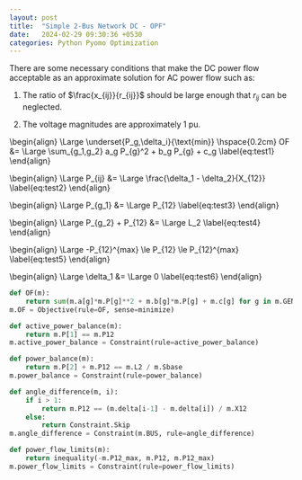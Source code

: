 ```yaml
---
layout: post
title:  "Simple 2-Bus Network DC - OPF"
date:   2024-02-29 09:30:36 +0530
categories: Python Pyomo Optimization
---
```


There are some necessary conditions that make the DC power flow acceptable as an approximate solution for AC power flow such as:

1. The ratio of $\frac{x_{ij}}{r_{ij}}$ should be large enough that $r_{ij}$ can be neglected.

2. The voltage magnitudes are approximately $1$ pu.


\begin{align}
	\Large \underset{P_g,\delta_i}{\text{min}} \hspace{0.2cm} OF &= \Large \sum_{g_1,g_2} a_g P_{g}^2 + b_g P_{g} + c_g \label{eq:test1}
\end{align}

\begin{align}
	\Large P_{ij} &= \Large \frac{\delta_1 - \delta_2}{X_{12}} \label{eq:test2}
\end{align}

\begin{align}
	\Large P_{g_1} &= \Large P_{12} \label{eq:test3}
\end{align}

\begin{align}
	\Large P_{g_2} + P_{12} &= \Large L_2 \label{eq:test4}
\end{align}

\begin{align}
	\Large -P_{12}^{max} \le P_{12} \le P_{12}^{max} \label{eq:test5}
\end{align}

\begin{align}
	\Large \delta_1 &= \Large 0 \label{eq:test6}
\end{align}




```python
def OF(m):
    return sum(m.a[g]*m.P[g]**2 + m.b[g]*m.P[g] + m.c[g] for g in m.GEN)
m.OF = Objective(rule=OF, sense=minimize)

def active_power_balance(m):
    return m.P[1] == m.P12
m.active_power_balance = Constraint(rule=active_power_balance)

def power_balance(m):
    return m.P[2] + m.P12 == m.L2 / m.Sbase
m.power_balance = Constraint(rule=power_balance)

def angle_difference(m, i):
    if i > 1:
        return m.P12 == (m.delta[i-1] - m.delta[i]) / m.X12
    else:
        return Constraint.Skip
m.angle_difference = Constraint(m.BUS, rule=angle_difference)

def power_flow_limits(m):
    return inequality(-m.P12_max, m.P12, m.P12_max)
m.power_flow_limits = Constraint(rule=power_flow_limits)
```

